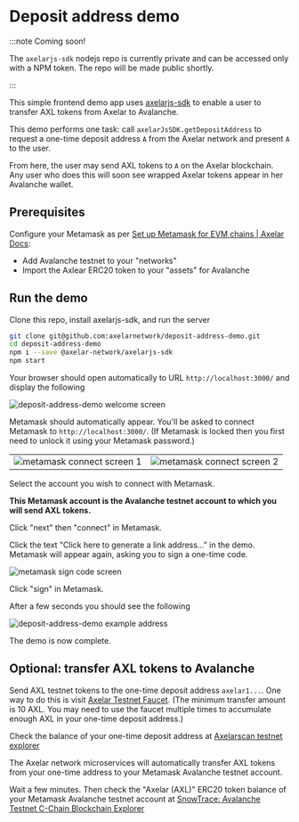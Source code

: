 # Deposit address demo

:::note Coming soon!

The `axelarjs-sdk` nodejs repo is currently private and can be accessed only with a NPM token. The repo will be made public shortly.

:::

This simple frontend demo app uses [axelarjs-sdk](https://github.com/axelarnetwork/axelarjs-sdk) to enable a user to transfer AXL tokens from Axelar to Avalanche.

This demo performs one task: call `axelarJsSDK.getDepositAddress` to request a one-time deposit address `A` from the Axelar network and present `A` to the user.

From here, the user may send AXL tokens to `A` on the Axelar blockchain. Any user who does this will soon see wrapped Axelar tokens appear in her Avalanche wallet.

## Prerequisites

Configure your Metamask as per [Set up Metamask for EVM chains | Axelar Docs](https://docs.axelar.dev/roles/user/metamask):

- Add Avalanche testnet to your "networks"
- Import the Axlear ERC20 token to your "assets" for Avalanche

## Run the demo

Clone this repo, install axelarjs-sdk, and run the server

```bash
git clone git@github.com:axelarnetwork/deposit-address-demo.git
cd deposit-address-demo
npm i --save @axelar-network/axelarjs-sdk
npm start
```

Your browser should open automatically to URL `http://localhost:3000/` and display the following

![deposit-address-demo welcome screen](/img/deposit-address-demo-welcome.png)

Metamask should automatically appear. You'll be asked to connect Metamask to `http://localhost:3000/`. (If Metamask is locked then you first need to unlock it using your Metamask password.)

<table>
<tr>
    <td> <img src="/img/metamask-connect-1.png" alt="metamask connect screen 1"/> </td>
    <td> <img src="/img/metamask-connect-2.png" alt="metamask connect screen 2"/> </td>
</tr>
</table>

Select the account you wish to connect with Metamask.

**This Metamask account is the Avalanche testnet account to which you will send AXL tokens.**

Click "next" then "connect" in Metamask.

Click the text "Click here to generate a link address..." in the demo. Metamask will appear again, asking you to sign a one-time code.

![metamask sign code screen](/img/metamask-sign-code.png)

Click "sign" in Metamask.

After a few seconds you should see the following

![deposit-address-demo example address](/img/deposit-address-demo-address.png)

The demo is now complete.

## Optional: transfer AXL tokens to Avalanche

Send AXL testnet tokens to the one-time deposit address `axelar1...`. One way to do this is visit [Axelar Testnet Faucet](https://faucet.testnet.axelar.dev/). (The minimum transfer amount is 10 AXL. You may need to use the faucet multiple times to accumulate enough AXL in your one-time deposit address.)

Check the balance of your one-time deposit address at [Axelarscan testnet explorer](https://testnet.axelarscan.io/)

The Axelar network microservices will automatically transfer AXL tokens from your one-time address to your Metamask Avalanche testnet account.

Wait a few minutes. Then check the "Axelar (AXL)" ERC20 token balance of your Metamask Avalanche testnet account at [SnowTrace: Avalanche Testnet C-Chain Blockchain Explorer](https://testnet.snowtrace.io/)
